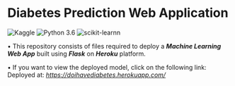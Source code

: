 # Diabetes Prediction Web Application
![Kaggle](https://img.shields.io/badge/Dataset-Kaggle-blue.svg) ![Python 3.6](https://img.shields.io/badge/Python-3.6-brightgreen.svg) ![scikit-learnn](https://img.shields.io/badge/Library-Scikit_Learn-orange.svg)

• This repository consists of files required to deploy a ___Machine Learning Web App___ built using ___Flask___ on ___Heroku___ platform.

• If you want to view the deployed model, click on the following link:<br />
Deployed at: _https://doihavediabetes.herokuapp.com/_



